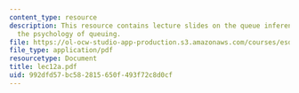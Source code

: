 ```yaml
---
content_type: resource
description: This resource contains lecture slides on the queue inference engine and
  the psychology of queuing.
file: https://ol-ocw-studio-app-production.s3.amazonaws.com/courses/esd-86-models-data-and-inference-for-socio-technical-systems-spring-2007/992dfd57bc582815650f493f72c8d0cf_lec12a.pdf
file_type: application/pdf
resourcetype: Document
title: lec12a.pdf
uid: 992dfd57-bc58-2815-650f-493f72c8d0cf
---
```

